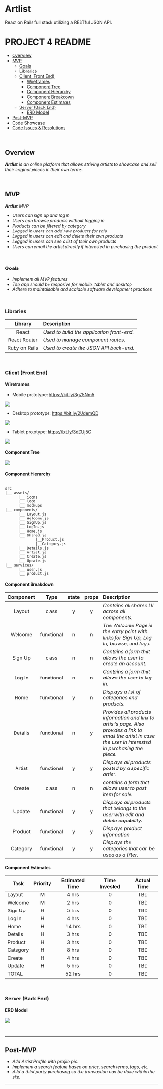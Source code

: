 # Artlist
 React on Rails full stack utilizing a RESTful JSON API. 

# PROJECT 4 README <!-- omit in toc -->

- [Overview](#overview)
- [MVP](#mvp)
  - [Goals](#goals)
  - [Libraries](#libraries)
  - [Client (Front End)](#client-front-end)
    - [Wireframes](#wireframes)
    - [Component Tree](#component-tree)
    - [Component Hierarchy](#component-hierarchy)
    - [Component Breakdown](#component-breakdown)
    - [Component Estimates](#component-estimates)
  - [Server (Back End)](#server-back-end)
    - [ERD Model](#erd-model)
- [Post-MVP](#post-mvp)
- [Code Showcase](#code-showcase)
- [Code Issues & Resolutions](#code-issues--resolutions)

<br>

## Overview

_**Artlist** is an online platform that allows striving artists to showcase and sell their original pieces in their own terms._


<br>

## MVP

_**Artlist** MVP_
- _Users can sign up and log in_
- _Users can browse products without logging in_
- _Products can be filtered by category_
- _Logged in users can add new products for sale_
- _Logged in users can edit and delete their own products_
- _Logged in users can see a list of their own products_
- _Users can email the artist directly if interested in purchasing the product_


<br>

### Goals

- _Implement all MVP features_
- _The app should be resposive for mobile, tablet and desktop_
- _Adhere to maintainable and scalable software development practices_


<br>

### Libraries


|     Library      | Description                                |
| :--------------: | :----------------------------------------- |
|      React       | _Used to build the application front-end._ |
|   React Router   | _Used to manage component routes._         |
| Ruby on Rails    | _Used to create the JSON API back-end._    |


<br>

### Client (Front End)

#### Wireframes

- Mobile prototype: https://bit.ly/3gZ5Nm5

![](mobile.gif)

- Desktop prototype: https://bit.ly/2UdemQD

![](Desktop.gif)

- Tablet prototype: https://bit.ly/3dDUj5C

![](tablet.gif)




#### Component Tree

![](Diagram.png)

#### Component Hierarchy
 
``` structure

src
|__ assets/
      |__ icons
      |__ logo
      |__ mockups
|__ components/
      |__ Layout.js
      |__ Welcome.js
      |__ SignUp.js
      |__ LogIn.js
      |__ Home.js
      |__ Shared.js
              |__Product.js
              |__Category.js
      |__ Details.js
      |__ Artist.js
      |__ Create.js
      |__ Update.js
|__ services/
      |__ user.js
      |__ product.js

```

#### Component Breakdown

|  Component   |    Type    | state | props | Description                                                      |
| :----------: | :--------: | :---: | :---: | :--------------------------------------------------------------- |
|    Layout    | class      |   y   |   y   | _Contains all shared UI across all components._               |
|  Welcome     | functional |   n   |   n   | _The Welcome Page is the entry point with links for Sign Up, Log In, browse, and logo._ |
|   Sign Up    |   class    |   n   |   n   | _Contains a form that allows the user to create an account._      |
| Log In       | functional |   n   |   n   | _Contains a form that allows the user to log in._                 |
|    Home      | functional |   y   |   n   | _Displays a list of categories and products._ |
|    Details   | functional |   n   |   y   | _Provides all products information and link to artist’s page. Also provides a link to email the artist in case the user in interested in purchasing the piece._               |
|  Artist      | functional |   y   |   y   | _Displays all products posted by a specific artist._       |
|   Create     |   class    |   n   |   n   | _contains a form that allows user to post item for sale._      |
| Update       | functional |   y   |   y   | _Displays all products that belongs to the user with edit and delete capability._|
|  Product      | functional |   y   |   y   | _Displays product information._       |
|  Category      | functional |   y   |   y   | _Displays the categories that can be used as a filter._       |


#### Component Estimates

| Task                | Priority | Estimated Time | Time Invested | Actual Time |
| ------------------- | :------: | :------------: | :-----------: | :---------: |
| Layout              |    M     |     4 hrs      |     0         |     TBD     |
| Welcome             |    M     |     2 hrs      |     0         |     TBD     |
| Sign Up             |    H     |     5 hrs      |     0         |     TBD     |
| Log In              |    H     |     4 hrs      |     0         |     TBD     |
| Home                |    H     |     14 hrs     |     0         |     TBD     |
| Details             |    H     |     3 hrs      |     0         |     TBD     |
| Product             |    H     |     3 hrs      |     0         |     TBD     |
| Category            |    H     |     8 hrs      |     0         |     TBD     |
| Create              |    H     |     4 hrs      |     0         |     TBD     |
| Update              |    H     |     5 hrs      |     0         |     TBD     |
| TOTAL               |          |     52 hrs     |     0         |     TBD     |



<br>

### Server (Back End)

#### ERD Model

![](BE.png)

<br>

***

## Post-MVP

- _Add Artist Profile with profile pic._
- _Implement a search feature based on price, search terms, tags, etc._
- _Add a third party purchasing so the transaction can be done within the site._



***
<!-- 
## Code Showcase 

> Use this section to include a brief code snippet of functionality that you are proud of and a brief description.

## Code Issues & Resolutions

> Use this section to list of all major issues encountered and their resolution, if you'd like.
-->
